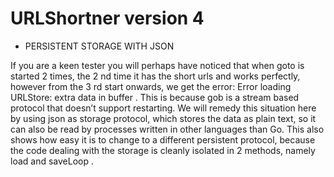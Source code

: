 # URLShortner version 4

* PERSISTENT STORAGE WITH JSON 

If you are a keen tester you will perhaps have noticed that when goto is started 2 times, the 2 nd
time it has the short urls and works perfectly, however from the 3 rd start onwards, we get the
error: Error loading URLStore: extra data in buffer . This is because gob is a stream based
protocol that doesn’t support restarting. We will remedy this situation here by using json as storage
protocol, which stores the data as plain text, so it can also be read by processes written
in other languages than Go. This also shows how easy it is to change to a different persistent
protocol, because the code dealing with the storage is cleanly isolated in 2 methods, namely load
and saveLoop .
